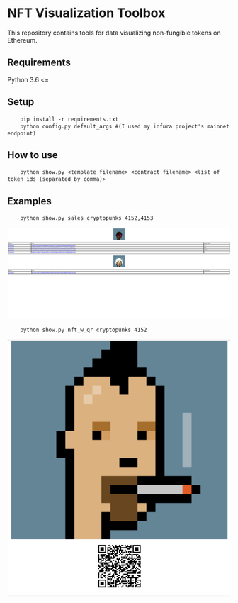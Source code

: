 # NFT Visualization Toolbox

This repository contains tools for data visualizing non-fungible tokens on Ethereum.

## Requirements
Python 3.6 <=

## Setup 
        pip install -r requirements.txt
        python config.py default_args #(I used my infura project's mainnet endpoint)

## How to use
        python show.py <template filename> <contract filename> <list of token ids (separated by comma)>

## Examples 
        python show.py sales cryptopunks 4152,4153

   ![alt text](/nft_visualization_toolbox/imgs/example1.png)

        python show.py nft_w_qr cryptopunks 4152

   ![alt text](/nft_visualization_toolbox/imgs/example3.png)

